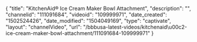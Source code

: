 {
    "title": "KitchenAid&reg; Ice Cream Maker Bowl Attachment",
    "description": "",
    "channelid": "111091684",
    "videoid": "109999971",
    "date_created": "1502524426",
    "date_modified": "1504049169",
    "type": "captivate",
    "layout": "channelVideo",
    "url": "\/bbbusa-latest-videos\/kitchenaid\u00c2-ice-cream-maker-bowl-attachment\/111091684-109999971"
}